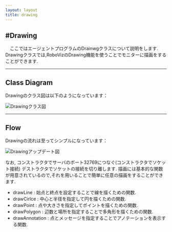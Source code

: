 ```yaml
---
layout: layout
title: drawing
---
```

#Drawing
---

　ここではエージェントプログラムのDrainwgクラスについて説明をします.
Drawingクラスでは,RoboVizのDrawing機能を使うことでモニターに描画をすることができます.

---
## Class Diagram

 Drawingのクラス図は以下のようになっています：

![Drawingクラス図](image/DrawingClassDiagram.png "Drawingクラス図")


---
## Flow

 Drawingの流れは至ってシンプルになっています：
 
![Drawingアップデート図](image/DrawingUpdateFlow.png "Drawingアップデート図")

なお,
コンストラクタでサーバのポート32769につなぐ(コンストラクタでソケット接続)
デストラクタでソケットの接続を切り離します.
描画には基本的な関数が用意されているので,それを用いることで簡単に任意の描画をすることができます.

- drawLine       : 始点と終点を設定することで線を描くための関数.
- drawCirlce     : 中心と半径を指定して円を描くための関数.
- drawPoint      : 点や大きさを指定してポイントを描くための関数.
- drawPolygon    : 辺数と場所を指定することで多角形を描くための関数.
- drawAnnotation : 点とメッセージを指定することでアノテーションを表示する関数.



